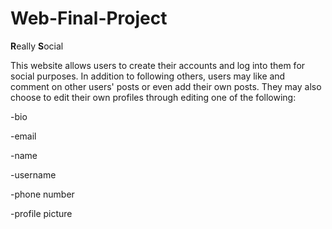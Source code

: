 # Web-Final-Project

**R**eally **S**ocial

This website allows users to create their accounts and log into them for social purposes. In addition to following others, users  may like and comment on other users' posts or even add their own posts. They may also choose to edit their own profiles through editing one of the following:

-bio

-email

-name

-username

-phone number

-profile picture

